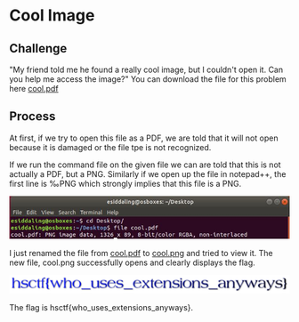 # Cool Image

## Challenge

"My friend told me he found a really cool image, but I couldn't open it. Can you help me access the image?"
You can download the file for this problem here [cool.pdf](cool.pdf)

## Process

At first, if we try to open this file as a PDF, we are told that it will not open because it is damaged or the file tpe is not recognized. 

If we run the command file on the given file we can are told that this is not actually a PDF, but a PNG. Similarly if we open up the file in notepad++, the first line is ‰PNG which strongly implies that this file is a PNG.

![Running the command file on the file](Capture.JPG)

I just renamed the file from [cool.pdf](cool.pdf) to [cool.png](cool.png) and tried to view it. The new file, cool.png successfully opens and clearly displays the flag.

![opening up the new PNG file](cool.png)

The flag is hsctf{who_uses_extensions_anyways}.